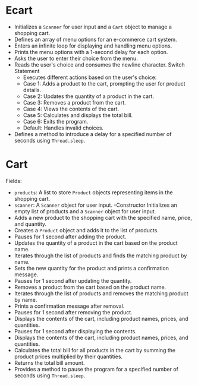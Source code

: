 # Ecart
- Initializes a `Scanner` for user input and a `Cart` object to manage a shopping cart.
- Defines an array of menu options for an e-commerce cart system.
- Enters an infinite loop for displaying and handling menu options.
- Prints the menu options with a 1-second delay for each option.
- Asks the user to enter their choice from the menu.
- Reads the user's choice and consumes the newline character.
Switch Statement
  - Executes different actions based on the user's choice:
  - Case 1: Adds a product to the cart, prompting the user for product details.
  - Case 2: Updates the quantity of a product in the cart.
  - Case 3: Removes a product from the cart.
  - Case 4: Views the contents of the cart.
  - Case 5: Calculates and displays the total bill.
  - Case 6: Exits the program.
  - Default: Handles invalid choices.
- Defines a method to introduce a delay for a specified number of seconds using `Thread.sleep`.
# Cart
Fields:
   - `products`: A list to store `Product` objects representing items in the shopping cart.
   - `scanner`: A `Scanner` object for user input.
-Constructor Initializes an empty list of products and a `Scanner` object for user input.
- Adds a new product to the shopping cart with the specified name, price, and quantity.
- Creates a `Product` object and adds it to the list of products.
- Pauses for 1 second after adding the product.
- Updates the quantity of a product in the cart based on the product name.
- Iterates through the list of products and finds the matching product by name.
- Sets the new quantity for the product and prints a confirmation message.
- Pauses for 1 second after updating the quantity.
- Removes a product from the cart based on the product name.
- Iterates through the list of products and removes the matching product by name.
- Prints a confirmation message after removal.
- Pauses for 1 second after removing the product.
- Displays the contents of the cart, including product names, prices, and quantities.
- Pauses for 1 second after displaying the contents.
- Displays the contents of the cart, including product names, prices, and quantities.
- Calculates the total bill for all products in the cart by summing the product prices multiplied by their quantities.
- Returns the total bill amount.
- Provides a method to pause the program for a specified number of seconds using `Thread.sleep`.
